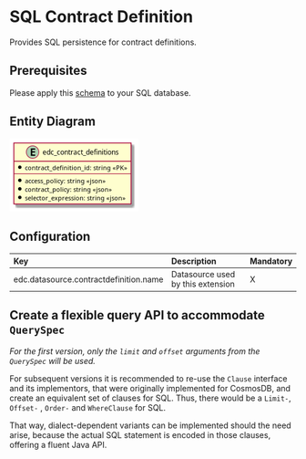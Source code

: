 # SQL Contract Definition

Provides SQL persistence for contract definitions.

## Prerequisites

Please apply this [schema](docs/schema.sql) to your SQL database.

## Entity Diagram

![ER Diagram](docs/er.png)

## Configuration

| Key                                    | Description                       | Mandatory | 
|:---------------------------------------|:----------------------------------|-----------|
| edc.datasource.contractdefinition.name | Datasource used by this extension | X         |

## Create a flexible query API to accommodate `QuerySpec`

_For the first version, only the `limit` and `offset` arguments from the `QuerySpec` will be used._

For subsequent versions it is recommended to re-use the `Clause` interface and its implementors, that were originally
implemented for CosmosDB, and create an equivalent set of clauses for SQL. Thus, there would be a `Limit-`, `Offset-`
, `Order-` and `WhereClause` for SQL.

That way, dialect-dependent variants can be implemented should the need arise, because the actual SQL statement is
encoded in those clauses, offering a fluent Java API.

